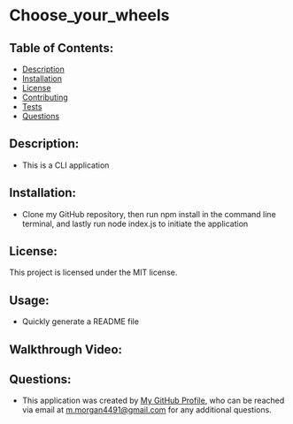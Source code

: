 # Choose_your_wheels
  
## Table of Contents:
- [Description](#description)
- [Installation](#installation)
- [License](#license)
- [Contributing](#contributing)
- [Tests](#tests)
- [Questions](#questions)

## Description:
- This is a CLI application 
  
## Installation:
- Clone my GitHub repository, then run npm install in the command line terminal, and lastly run node index.js to initiate the application
  
## License:

This project is licensed under the MIT license.
  
## Usage:
- Quickly generate a README file
  
## Walkthrough Video:

## Questions:
- This application was created by [My GitHub Profile](https://github.com/morgan4491), who can be reached via email at m.morgan4491@gmail.com for any additional questions.
